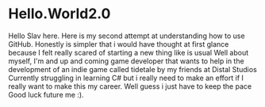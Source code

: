# Hello.World2.0
Hello Slav here. Here is my second attempt at understanding how to use GitHub.
Honestly is simpler that i would have thought at first glance because I felt really scared of starting a new thing like is usual
Well about myself, I'm and up and coming game developer that wants to help in the development of an indie game called tidetale by my friends at Distal Studios 
Currently struggling in learning C# but i really need to make an effort if I really want to make this my career. Well guess i just have to keep the pace
Good luck future me :).
